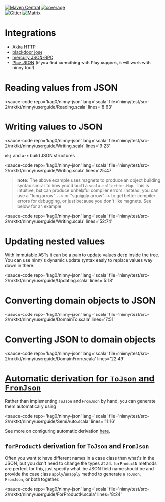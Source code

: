 
[![Maven Central](https://img.shields.io/maven-central/v/tk.nrktkt/ninny_2.13?style=for-the-badge&logo=apache-maven)](https://mvnrepository.com/artifact/tk.nrktkt/ninny)
[![coverage](https://img.shields.io/badge/test%20coverage-%3E%2090%25-brightgreen?style=for-the-badge)](https://kag0.github.io/ninny-json/coverage)  
[![Gitter](https://img.shields.io/gitter/room/kag0/ninny-json?style=for-the-badge&logo=gitter)](https://gitter.im/kag0/ninny-json?utm_source=share-link&utm_medium=link&utm_campaign=share-link)
[![Matrix](https://img.shields.io/badge/chat-on%20matrix-%230dbd8b?style=for-the-badge&logo=matrix)](https://matrix.to/#/#kag0_ninny-json:gitter.im?via=gitter.im&via=matrix.org)


# Integrations

* [Akka HTTP](https://github.com/hseeberger/akka-http-json)
* [blackdoor jose](https://blackdoor.github.io/jose/)
* [mercury JSON-RPC](https://github.com/lightform-oss/mercury/tree/master/ninny)
* [Play JSON](play-compat) (if you find something with Play support, it will work with ninny too!)

<script type='module' src="https://cdn.jsdelivr.net/gh/kag0/sauce@11.1.0/sauce.js">
  <h1>If you're reading this, you should go to the userguide website at https://kag0.github.io/ninny-json/USERGUIDE </h1>
</script>

# Reading values from JSON

<sauce-code 
    repo='kag0/ninny-json'
    lang='scala'
    file='ninny/test/src-2/nrktkt/ninny/userguide/Reading.scala'
    lines='8:63'
></sauce-code>

# Writing values to JSON
<sauce-code 
    repo='kag0/ninny-json'
    lang='scala'
    file='ninny/test/src-2/nrktkt/ninny/userguide/Writing.scala'
    lines='9:23'
></sauce-code>

`obj` and `arr` build JSON structures

<sauce-code 
    repo='kag0/ninny-json'
    lang='scala'
    file='ninny/test/src-2/nrktkt/ninny/userguide/Writing.scala'
    lines='25:47'
></sauce-code>

> **note:** The above example uses magnets to produce an object building syntax similar to how you'd build a `scala.collection.Map`. This is intuitive, but can produce unhelpful compiler errors. Instead, you can use a "long arrow" `-->` or "squiggly arrow" `~>` to get better compiler errors for debugging, or just because you don't like magnets. 
> See below for an example

<sauce-code 
    repo='kag0/ninny-json'
    lang='scala'
    file='ninny/test/src-2/nrktkt/ninny/userguide/Writing.scala'
    lines='52:74'
></sauce-code>

# Updating nested values

With immutable ASTs it can be a pain to update values deep inside the tree.  
You can use ninny's dynamic update syntax easly to replace values way down in there.

<sauce-code 
    repo='kag0/ninny-json'
    lang='scala'
    file='ninny/test/src-2/nrktkt/ninny/userguide/Updating.scala'
    lines='5:18'
></sauce-code>

# Converting domain objects to JSON

<sauce-code 
    repo='kag0/ninny-json'
    lang='scala'
    file='ninny/test/src-2/nrktkt/ninny/userguide/DomainTo.scala'
    lines='7:51'
></sauce-code>

# Converting JSON to domain objects

<sauce-code 
    repo='kag0/ninny-json'
    lang='scala'
    file='ninny/test/src-2/nrktkt/ninny/userguide/DomainFrom.scala'
    lines='22:49'
></sauce-code>

# [Automatic derivation for `ToJson` and `FromJson`](AUTOCONFIG.md)

Rather than implementing `ToJson` and `FromJson` by hand, you can generate them 
automatically using

<sauce-code 
    repo='kag0/ninny-json'
    lang='scala'
    file='ninny/test/src-2/nrktkt/ninny/userguide/SemiAuto.scala'
    lines='11:16'
></sauce-code>

See more on configuring automatic derivation [here](AUTOCONFIG.md).

## `forProductN` derivation for `ToJson` and `FromJson`

Often you want to have different names in a case class than what's in the JSON, but you don't need to change the types at all. `forProductN` methods are perfect for this, just specify what the JSON field name should be and provide the case class `apply`/`unapply` method to generate a `ToJson`, `FromJson`, or both together.

<sauce-code 
    repo='kag0/ninny-json'
    lang='scala'
    file='ninny/test/src-2/nrktkt/ninny/userguide/ForProductN.scala'
    lines='8:24'
></sauce-code>

